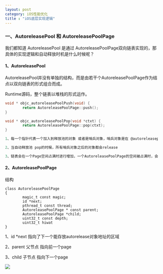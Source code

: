 ```yaml
---
layout: post
category: iOS性能优化
title : "iOS底层实现逻辑"
---
```




### 一、AutoreleasePool  和 AutoreleasePoolPage

我们都知道  AutoreleasePool 是通过 AutoreleasePoolPage双向链表实现的，那具体的实现逻辑和自动释放时机是什么时候呢？

#### 1、AutoreleasePool

AutoreleasePool并没有单独的结构，而是由若干个AutoreleasePoolPage作为结点以双向链表的形式组合而成。

Runtime源码，整个链表以堆栈的形式运作。

```c
void * objc_autoreleasePoolPush(void) {
		return AutoreleasePoolPage::push();
}

void * objc_autoreleasePoolPop(void *ctxt) {
		return AutoreleasePoolPage::pop(ctxt);
}

1、每一个指针代表一个加入到释放池的对象 或者是哨兵对象，哨兵对象是在 @autoreleasepool{} 构建的时候插入的

2、当自动释放池 pop的时候，所有哨兵对象之后的对象都会release

3、链表会在一个Page空间占满时进行增加，一个AutoreleasePoolPage的空间被占满时，会新建一个AutoreleasePoolPage对象，连接链表，后来的autorelease对象在新的page加入。
```

#### 2、AutoreleasePoolPage

结构

```
class AutoreleasePoolPage
{
		magic_t const magic;
		id *next;
		pthread_t const thread;
		AutoreleasePoolPage * const parent;
		AutoreleasePoolPage *child;
		uint32_t const depth;
		uint32_t hiwat
}
```

1、id *next 指向了下一个能存放autorelease对象地址的区域

2、parent 父节点 指向前一个page

3、child 子节点 指向下一个page

![](https://xilankong.github.io/resource/autoreleasepoolpage.jpg)















